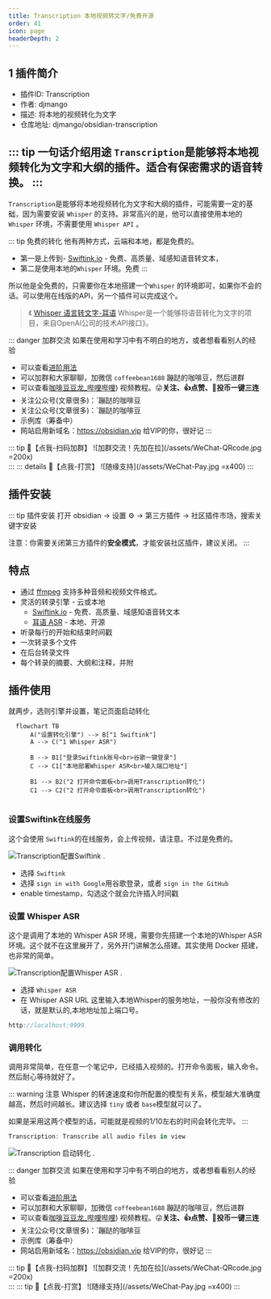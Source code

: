 ```yaml
---
title: Transcription 本地视频转文字/免费开源
order: 41
icon: page
headerDepth: 2
---
```

## 1 插件简介
- 插件ID: Transcription
- 作者: djmango
- 描述: 将本地的视频转化为文字
- 仓库地址: djmango/obsidian-transcription

::: tip 一句话介绍用途
`Transcription`是能够将本地视频转化为文字和大纲的插件。适合有保密需求的语音转换。
:::
---

`Transcription`是能够将本地视频转化为文字和大纲的插件，可能需要一定的基础，因为需要安装 `Whisper` 的支持。非常高兴的是，他可以直接使用本地的 `Whisper` 环境，不需要使用 `Whisper API`  。

::: tip 免费的转化
他有两种方式，云端和本地，都是免费的。
- 第一是上传到- [Swiftink.io](https://www.swiftink.io/) - 免费、高质量、域感知语音转文本，
- 第二是使用本地的`Whisper` 环境。免费
:::

所以他是全免费的，只需要你在本地搭建一个`Whisper` 的环境即可，如果你不会的话。可以使用在线版的API，另一个插件可以完成这个。 

>《 [Whisper 语言转文字-耳语](/zh/community-plugins/obsidian-tts.md) Whisper是一个能够将语音转化为文字的项目，来自OpenAI公司的技术API接口》。

::: danger 加群交流
如果在使用和学习中有不明白的地方，或者想看看别人的经验
- 可以查看[进阶用法](/zh/advanced)
- 可以加群和大家聊聊，加微信 `coffeebean1688` 蹦跶的咖啡豆，然后进群
- 可以查看[咖啡豆豆龙_哔哩哔哩](https://space.bilibili.com/618777356)) 视频教程。😜**关注、👍点赞、📀投币一键三连**
- 关注公众号(文章很多)：`蹦跶的咖啡豆
- 关注公众号(文章很多)：`蹦跶的咖啡豆
- 示例库（筹备中）
- 网站启用新域名：https://obsidian.vip 给VIP的你，很好记
:::

::: tip 🌱【点我-扫码加群】
![加群交流！先加在拉](/assets/WeChat-QRcode.jpg =200x)  
::: 
::: details 🍻【点我-打赏】
![随缘支持](/assets/WeChat-Pay.jpg =x400)
::: 


## 插件安装
::: tip 插件安装
打开 obsidian → 设置 ⚙️ → 第三方插件 → 社区插件市场，搜索关键字安装

注意：你需要关闭第三方插件的**安全模式**，才能安装社区插件，建议关闭。
:::

## 特点
- 通过 [ffmpeg](https://ffmpeg.org/) 支持多种音频和视频文件格式。
- 灵活的转录引擎 - 云或本地
    - [Swiftink.io](https://www.swiftink.io/) - 免费、高质量、域感知语音转文本
    - [耳语 ASR](https://github.com/ahmetoner/whisper-asr-webservice) - 本地、开源
- 听录每行的开始和结束时间戳
- 一次转录多个文件
- 在后台转录文件
- 每个转录的摘要、大纲和注释，并附

## 插件使用 
就两步，选则引擎并设置，笔记页面启动转化
```mermaid
  flowchart TB
      A("设置转化引擎") --> B["1 Swiftink"]
      A --> C("1 Whisper ASR")
      
      B --> B1["登录Swiftink账号<br>谷歌一键登录"]
      C --> C1["本地部署Whisper ASR<br>输入端口地址"]
      
	  B1 --> B2("2 打开命令面板<br>调用Transcription转化")
	  C1 --> C2("2 打开命令面板<br>调用Transcription转化")
      
```

### 设置Swiftink在线服务
这个会使用 `Swiftink`的在线服务，会上传视频，请注意。不过是免费的。

![Transcription配置Swiftink](/assets/2023083113015200.png) . 
- 选择 `Swiftink`
- 选择 `sign in with Google`用谷歌登录，或者 `sign in the GitHub`
- enable timestamp，勾选这个就会允许插入时间戳


### 设置 Whisper ASR
这个是调用了本地的 Whisper ASR 环境，需要你先搭建一个本地的Whisper ASR环境。这个就不在这里展开了，另外开门讲解怎么搭建。其实使用 Docker 搭建，也非常的简单。

![Transcription配置Whisper ASR](/assets/2023083113015410.png) . 

- 选择 `Whisper ASR`
- 在 Whisper ASR URL 这里输入本地Whisper的服务地址，一般你没有修改的话，就是默认的,本地地址加上端口号。
```js
http://localhost:9999
```

### 调用转化
调用非常简单，在任意一个笔记中，已经插入视频的。打开命令面板，输入命令。然后耐心等待就好了。

::: warning 注意
Whisper 的转速速度和你所配置的模型有关系，模型越大准确度越高，然后时间越长。建议选择  `tiny` 或者 `base`模型就可以了。

如果是采用这两个模型的话，可能就是视频的1/10左右的时间会转化完毕。
:::

```js
Transcription: Transcribe all audio files in view
```

![Transcription 启动转化](/assets/2023083114020011.png) . 

::: danger 加群交流
如果在使用和学习中有不明白的地方，或者想看看别人的经验
- 可以查看[进阶用法](/zh/advanced)
- 可以加群和大家聊聊，加微信 `coffeebean1688` 蹦跶的咖啡豆，然后进群
- 可以查看[咖啡豆豆龙_哔哩哔哩](https://space.bilibili.com/618777356)) 视频教程。😜**关注、👍点赞、📀投币一键三连**
- 关注公众号(文章很多)：`蹦跶的咖啡豆
- 示例库（筹备中）
- 网站启用新域名：https://obsidian.vip 给VIP的你，很好记
:::

::: tip 🌱【点我-扫码加群】
![加群交流！先加在拉](/assets/WeChat-QRcode.jpg =200x)  
::: 
::: tip 🍻【点我-打赏】
![随缘支持](/assets/WeChat-Pay.jpg =x400)
::: 